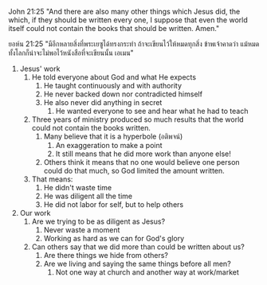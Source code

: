 John 21:25 "And there are also many other things which Jesus did, the which, if they should be written every one, I suppose that even the world itself could not contain the books that should be written. Amen."

ยอห์น 21:25 "มีอีกหลายสิ่งที่พระเยซูได้ทรงกระทำ ถ้าจะเขียนไว้ให้หมดทุกสิ่ง ข้าพเจ้าคาดว่า แม้หมดทั้งโลกก็น่าจะไม่พอไว้หนังสือที่จะเขียนนั้น เอเมน"

1. Jesus' work
	1. He told everyone about God and what He expects
		1. He taught continuously and with authority
		2. He never backed down nor contradicted himself
		3. He also never did anything in secret
			1. He wanted everyone to see and hear what he had to teach
	2. Three years of ministry produced so much results that the world could not contain the books written.
		1. Many believe that it is a hyperbole (อติพจน์)
			1. An exaggeration to make a point
			2. It still means that he did more work than anyone else!
		2. Others think it means that no one would believe one person could do that much, so God limited the amount written.
	3. That means: 
		1. He didn't waste time
		2. He was diligent all the time
		3. He did not labor for self, but to help others
2. Our work
	1. Are we trying to be as diligent as Jesus?
		1. Never waste a moment
		2. Working as hard as we can for God's glory
	2. Can others say that we did more than could be written about us?
		1. Are there things we hide from others?
		2. Are we living and saying the same things before all men?
			1. Not one way at church and another way at work/market